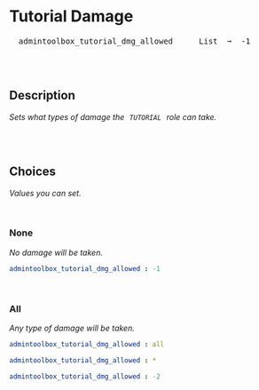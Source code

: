 
# Tutorial Damage

<kbd>  admintoolbox_tutorial_dmg_allowed  </kbd>  
<kbd>  List  ➞  -1  </kbd>

<br>
<br>

## Description

*Sets what types of damage the  `TUTORIAL`  role can take.*

<br>
<br>

## Choices

*Values you can set.*

<br>

### None

*No damage will be taken.*

```yaml
admintoolbox_tutorial_dmg_allowed : -1
```

<br>

### All

*Any type of damage will be taken.*

```yaml
admintoolbox_tutorial_dmg_allowed : all
```

```yaml
admintoolbox_tutorial_dmg_allowed : *
```

```yaml
admintoolbox_tutorial_dmg_allowed : -2
```

<br>
